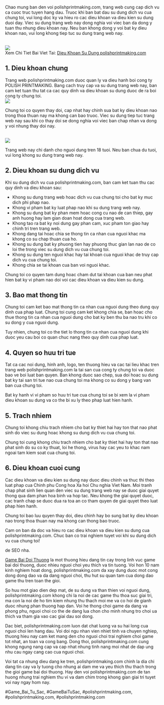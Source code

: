 <p>Chao mung ban den voi polishprintmaking.com, trang web cung cap dich vu ca cuoc truc tuyen hang dau. Truoc khi ban bat dau su dung dich vu cua chung toi, vui long doc ky va hieu ro cac dieu khoan va dieu kien su dung duoi day. Viec su dung trang web nay dong nghia voi viec ban da dong y tuan thu nhung dieu khoan nay. Neu ban khong dong y voi bat ky dieu khoan nao, vui long khong tiep tuc su dung trang web nay.</p><br><img src="https://polishprintmaking.com/wp-content/uploads/2025/03/game-bai-doi-thuong-pub-g-113.jpg"></br>
Xem Chi Tiet Bai Viet Tai: <a href="https://polishprintmaking.com/dieu-khoan-su-dung-polishprintmaking-com/">Dieu Khoan Su Dung polishprintmaking.com</a><h2>1. Dieu khoan chung</h2><p>Trang web polishprintmaking.com duoc quan ly va dieu hanh boi cong ty POLISH PRINTMAKING. Bang cach truy cap va su dung trang web nay, ban cam ket tuan thu tat ca cac quy dinh va dieu khoan su dung duoc de ra boi cong ty chung toi.<br><img src="https://polishprintmaking.com/wp-content/uploads/2025/03/game-bai-doi-thuong-pub-g-113.jpg"></br><p>Chung toi co quyen thay doi, cap nhat hay chinh sua bat ky dieu khoan nao trong thoa thuan nay ma khong can bao truoc. Viec su dung tiep tuc trang web nay sau khi co thay doi se dong nghia voi viec ban chap nhan va dong y voi nhung thay doi nay.</p><br><img src="https://polishprintmaking.com/wp-content/uploads/2025/03/game-bai-doi-thuong-pub-g-113.jpg"></br><p>Trang web nay chi danh cho nguoi dung tren 18 tuoi. Neu ban chua du tuoi, vui long khong su dung trang web nay.<h2>2. Dieu khoan su dung dich vu</h2><p>Khi su dung dich vu cua polishprintmaking.com, ban cam ket tuan thu cac quy dinh va dieu khoan sau:</p><ul>
<li>Khong su dung trang web hoac dich vu cua chung toi cho bat ky muc dich phi phap nao.</li>
<li>Khong vi pham bat ky luat phap nao khi su dung trang web nay.</li>
<li>Khong su dung bat ky phan mem hoac cong cu nao de can thiep, gay anh huong hay lam gian doan hoat dong cua trang web.</li>
<li>Khong tao ra bat ky noi dung gay phan cam, xuc pham ton giao hay chinh tri tren trang web.</li>
<li>Khong dang tai hoac chia se thong tin ca nhan cua nguoi khac ma khong co su chap thuan cua ho.</li>
<li>Khong su dung bat ky phuong tien hay phuong thuc gian lan nao de co loi the trong viec su dung dich vu cua chung toi.</li>
<li>Khong su dung ten nguoi khac hay tai khoan cua nguoi khac de truy cap dich vu cua chung toi.</li>
<li>Khong chia se tai khoan cua ban voi nguoi khac.</li>
</ul><p>Chung toi co quyen tam dung hoac cham dut tai khoan cua ban neu phat hien bat ky vi pham nao doi voi cac dieu khoan va dieu kien su dung.<h2>3. Bao mat thong tin</h2><p>Chung toi cam ket bao mat thong tin ca nhan cua nguoi dung theo dung quy dinh cua phap luat. Chung toi cung cam ket khong chia se, ban hoac cho thue thong tin ca nhan cua nguoi dung cho bat ky ben thu ba nao tru khi co su dong y cua nguoi dung.</p><p>Tuy nhien, chung toi co the tiet lo thong tin ca nhan cua nguoi dung khi duoc yeu cau boi co quan chuc nang theo quy dinh cua phap luat.</p><h2>4. Quyen so huu tri tue</h2><p>Tat ca cac noi dung, hinh anh, logo, ten thuong hieu va cac tai lieu khac tren trang web polishprintmaking.com la tai san cua cong ty chung toi va duoc bao ve boi luat ban quyen. Ban khong duoc sao chep, sua doi hoac su dung bat ky tai san tri tue nao cua chung toi ma khong co su dong y bang van ban cua chung toi.</p><p>Bat ky hanh vi vi pham so huu tri tue cua chung toi se bi xem la vi pham dieu khoan su dung va co the bi xu ly theo phap luat hien hanh.</p><h2>5. Trach nhiem</h2><p>Chung toi khong chiu trach nhiem cho bat ky thiet hai hay ton that nao phat sinh do viec su dung hoac khong su dung dich vu cua chung toi.</p><p>Chung toi cung khong chiu trach nhiem cho bat ky thiet hai hay ton that nao phat sinh do su co ky thuat, loi he thong, virus hay cac yeu to khac nam ngoai tam kiem soat cua chung toi.</p><h2>6. Dieu khoan cuoi cung</h2><p>Cac dieu khoan va dieu kien su dung nay duoc dieu chinh va thuc thi theo luat phap cua Chinh phu Cong hoa Xa hoi Chu nghia Viet Nam. Moi tranh chap phat sinh lien quan den viec su dung trang web nay se duoc giai quyet thong qua dam phan hoa binh va hop tac. Neu khong the giai quyet duoc, cac tranh chap se duoc dua ra toa an co tham quyen de giai quyet theo luat phap hien hanh.</p><p>Chung toi bao luu quyen thay doi, dieu chinh hay bo sung bat ky dieu khoan nao trong thoa thuan nay ma khong can thong bao truoc.</p><p>Cam on ban da doc va hieu ro cac dieu khoan va dieu kien su dung cua polishprintmaking.com. Chuc ban co trai nghiem tuyet voi khi su dung dich vu cua chung toi!</p><p>de SEO nha.

<a href="https://polishprintmaking.com/">Game Bai Doi Thuong</a> la mot thuong hieu dang tin cay trong linh vuc game bai doi thuong, duoc nhieu nguoi choi yeu thich va tin tuong. Voi hon 10 nam kinh nghiem hoat dong, polishprintmaking.com da xay dung duoc mot cong dong dong dao va da dang nguoi choi, thu hut su quan tam cua dong dao game thu tren toan the gioi.

So huu mot giao dien dep mat, de su dung va than thien voi nguoi dung, polishprintmaking.com khong chi la noi de cac game thu thoa suc giai tri, ma con la noi de ho tim kiem nhung thu thach moi me va co hoi de gianh duoc nhung phan thuong hap dan. Voi he thong choi game da dang va phong phu, nguoi choi co the de dang lua chon cho minh nhung tro choi ua thich va tham gia vao cac giai dau soi dong.

Dac biet, polishprintmaking.com luon dat chat luong va su hai long cua nguoi choi len hang dau. Voi doi ngu nhan vien nhiet tinh va chuyen nghiep, thuong hieu nay cam ket mang den cho nguoi choi trai nghiem choi game tot nhat, an toan va cong bang. Dong thoi, polishprintmaking.com cung khong ngung nang cap va cap nhat nhung tinh nang moi nhat de dap ung nhu cau ngay cang cao cua nguoi choi.

Voi tat ca nhung dieu dang ke tren, polishprintmaking.com chinh la dia chi dang tin cay va ly tuong cho nhung ai dam me va yeu thich thu thach trong the gioi game bai doi thuong. Hay den voi polishprintmaking.com de tan huong nhung trai nghiem thu vi va dam chim trong khong gian giai tri tuyet voi nay ngay hom nay.</p>
#Game_Bai_Tu_Sac, #GameBaiTuSac, #polishprintmaking.com, #polishprintmaking.com, #polishprintmaking.com

